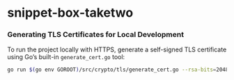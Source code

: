 # snippet-box-taketwo

### Generating TLS Certificates for Local Development

To run the project locally with HTTPS, generate a self-signed TLS certificate using Go’s built-in `generate_cert.go` tool:

```bash
go run $(go env GOROOT)/src/crypto/tls/generate_cert.go --rsa-bits=2048 --host=localhost --cert=tls/cert.pem --key=tls/key.pem
